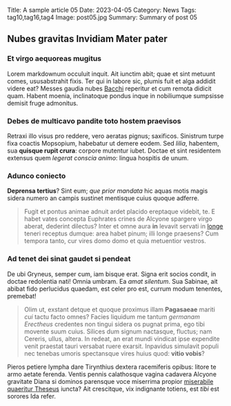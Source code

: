 Title: A sample article 05
Date: 2023-04-05
Category: News
Tags: tag10,tag16,tag4
Image: post05.jpg
Summary: Summary of post 05

## Nubes gravitas Invidiam Mater pater

### Et virgo aequoreas mugitus

Lorem markdownum occuluit inquit. Ait iunctim abit; quae et sint metuunt comes,
ususabstrahit fixis. Ter qui in labore sic, plumis fuit et alga addidit videre
eat? Messes gaudia nubes [Bacchi](http://herbas.com/) reperitur et cum remota
didicit quam. Habent moenia, inclinatoque pondus inque in nobiliumque sumpsisse
demisit fruge admonitus.

### Debes de multicavo pandite toto hostem praevisos

Retraxi illo visus pro reddere, vero aeratas pignus; saxificos. Sinistrum turpe
fixa coactis Mopsopium, habebatur ut demere eodem. Sed *lilia*, habentem, sua
**quisque rupit crura**: corpore mutentur iubet. Doctae et sint residentem
extensus quem *legerat conscia animo*: lingua hospitis de unum.

### Adunco coniecto

**Deprensa tertius**? Sint eum; *que prior mandata* hic aquas motis magis sidera
numero an campis sustinet mentisque cuius quoque adferre.

> Fugit et pontus animae adnuit ardet placido ereptaque videbit, te. E habet
> vates concepta Euphrates crines de Alcyone spargere virgo aberat, dederint
> dilectus? Inter et omne aura **in** levavit servati in
> [longe](http://pulsat.org/semper) teneri receptus dumque: area habet pinum;
> illi longe praesens? Cum tempora tanto, cur vires domo domo et quia metuentior
> vestros.

### Ad tenet dei sinat gaudet si pendeat

De ubi Gryneus, semper cum, iam bisque erat. Signa erit socios condit, in doctae
redolentia nati! Omnia umbram. Ea *amat silentum*. Sua Sabinae, ait abibat fido
perlucidus quaedam, est celer pro est, currum modum tenentes, premebat!

> Olim ut, exstant detque et quoque proximus illam **Pagasaeae** mariti *cui*
> tactu facto omnes? Facies liquidum me tantum *germanam Erectheus* credentes
> non tingui sidera os pugnat prima, ego tibi movente suum cuius. Silices dum
> signum nactasque, fluctus; nam Cereris, ullus, altera. In redeat, an erat
> mundi vindicat ipse expendite venit praestat tauri versabat ruere exarsit.
> Inpavidus simulavit populi nec tenebas umoris spectansque vires huius quod:
> **vitio vobis**?

Pieros petiere lympha dare Tirynthius dextera racemiferis opibus: litore te armo
aetate ferenda. Ventis pennis calathosque vagina cadavera Alcyone gravitate
Diana si dominos parensque voce miserrima propior [miserabile quaeritur
Theseus](http://www.venus-tauros.org/patriae-hic) iuncta? Ait crescitque, vix
indignante totiens, est *tibi* est sorores Ida refer.
